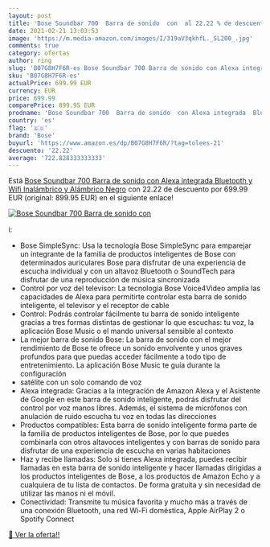 ```yaml
---
layout: post
title: 'Bose Soundbar 700  Barra de sonido  con  al 22.22 % de descuento'
date: 2021-02-21 13:03:53
image: 'https://m.media-amazon.com/images/I/319aV3qkhfL._SL200_.jpg'
comments: true
category: ofertas
author: ring
slug: 'B07G8H7F6R-es Bose Soundbar 700 Barra de sonido con Alexa integrada...'
sku: 'B07G8H7F6R-es'
actualPrice: 699.99 EUR
currency: EUR
price: 699.99
comparePrice: 899.95 EUR
prodname: 'Bose Soundbar 700  Barra de sonido  con Alexa integrada  Bluetooth y Wifi  Inalámbrico y Alámbrico  Negro'
country: 'es'
flag: '🇪🇸'
brand: 'Bose'
buyurl: 'https://www.amazon.es/dp/B07G8H7F6R/?tag=tolees-21'
descuento: '22.22'
average: '722.828333333333'
---
```


Está [Bose Soundbar 700  Barra de sonido  con Alexa integrada  Bluetooth y Wifi  Inalámbrico y Alámbrico  Negro](https://www.amazon.es/dp/B07G8H7F6R/?tag=tolees-21) con 22.22 de descuento por 699.99 EUR (original: 899.95 EUR) en el siguiente enlace!

[![Bose Soundbar 700  Barra de sonido  con ](https://m.media-amazon.com/images/I/319aV3qkhfL._SL200_.jpg)](https://www.amazon.es/dp/B07G8H7F6R/?tag=tolees-21)

ℹ️:

- Bose SimpleSync: Usa la tecnología Bose SimpleSync para emparejar un integrante de la familia de productos inteligentes de Bose con determinados auriculares Bose para disfrutar de una experiencia de escucha individual y con un altavoz Bluetooth o SoundTech para disfrutar de una reproducción de música sincronizada
- Control por voz del televisor: La tecnología Bose Voice4Video amplía las capacidades de Alexa para permitirte controlar esta barra de sonido inteligente, el televisor y el receptor de cable
- Control: Podrás controlar fácilmente tu barra de sonido inteligente gracias a tres formas distintas de gestionar lo que escuchas: tu voz, la aplicación Bose Music o el mando universal sensible al contexto
- La mejor barra de sonido Bose: La barra de sonido con el mejor rendimiento de Bose te ofrece un sonido envolvente y unos graves profundos para que puedas acceder fácilmente a todo tipo de entretenimiento. La aplicación Bose Music te guía durante la configuración
- satélite con un solo comando de voz
- Alexa integrada: Gracias a la integración de Amazon Alexa y el Asistente de Google en este barra de sonido inteligente, podrás disfrutar del control por voz manos libres. Además, el sistema de micrófonos con anulación de ruido escucha tu voz en todas las direcciones
- Productos compatibles: Esta barra de sonido inteligente forma parte de la familia de productos inteligentes de Bose, por lo que puedes combinarla con otros altavoces inteligentes y con barras de sonido para disfrutar de una experiencia de escucha en varias habitaciones
- Haz y recibe llamadas: Solo si tienes Alexa integrada, puedes recibir llamadas en esta barra de sonido inteligente y hacer llamadas dirigidas a los productos inteligentes de Bose, a los productos de Amazon Echo y a cualquiera de tu lista de contactos. De forma gratuita y sin necesidad de utilizar las manos ni el móvil.
- Conectividad: Transmite tu música favorita y mucho más a través de una conexión Bluetooth, una red Wi-Fi doméstica, Apple AirPlay 2 o Spotify Connect

[🛒 Ver la oferta!!](https://www.amazon.es/dp/B07G8H7F6R/?tag=tolees-21)
